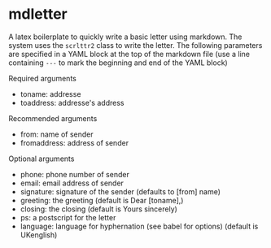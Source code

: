 # mdletter

A latex boilerplate to quickly write a basic letter using markdown. The system
uses the `scrlttr2` class to write the letter. The following parameters are
specified in a YAML block at the top of the markdown file (use a line containing
  `---` to mark the beginning and end of the YAML block)

Required arguments
- toname: addresse
- toaddress: addresse's address

Recommended arguments
- from: name of sender
- fromaddress: address of sender

Optional arguments
- phone: phone number of sender
- email: email address of sender
- signature: signature of the sender (defaults to [from] name)
- greeting: the greeting (default is Dear [toname],)
- closing: the closing (default is Yours sincerely)
- ps: a postscript for the letter
- language: language for hyphernation (see babel for options) (default is
  UKenglish)
